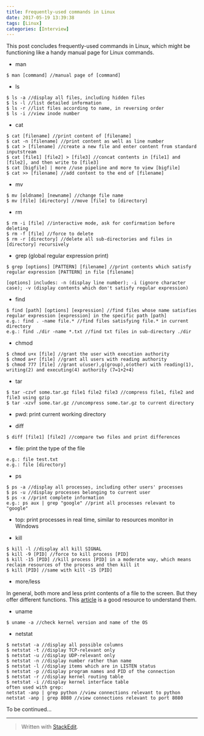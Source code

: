 ```yaml
---
title: Frequently-used commands in Linux
date: 2017-05-19 13:39:38
tags: [Linux]
categories: [Interview]
---
```


This post concludes frequently-used commands in Linux, which might be functioning like a handy manual page for Linux commands.

 - man

```
$ man [command] //manual page of [command]
```

 - ls

``` 
$ ls -a //display all files, including hidden files
$ ls -l //list detailed information
$ ls -r //list files according to name, in reversing order
$ ls -i //view inode number
```

 - cat

```
$ cat [filename] //print content of [filename]
$ cat -n [filename] //print content as well as line number
$ cat > [filename] //create a new file and enter content from standard inputstream
$ cat [file1] [file2] > [file3] //concat contents in [file1] and [file2], and then write to [file3]
$ cat [bigfile] | more //use pipeline and more to view [bigfile]
$ cat >> [filename] //add content to the end of [filename]
```

 - mv

```
$ mv [oldname] [newname] //change file name
$ mv [file] [directory] //move [file] to [directory]
```

 - rm

```
$ rm -i [file] //interactive mode, ask for confirmation before deleting
$ rm -f [file] //force to delete
$ rm -r [directory] //delete all sub-directories and files in [directory] recursively
```

 - grep (global regular expression print)

```
$ grep [options] [PATTERN] [filename] //print contents which satisfy regular expression [PATTERN] in file [filename]
```
```
[options] includes: -n (display line number); -i (ignore character case); -v (display contents which don't satisfy regular expression)
```
 
 - find

```
$ find [path] [options] [expression] //find files whose name satisfies regular expression [expression] in the specific path [path]
e.g.: find . -name file.* //find files satisfying file.* in current directory
e.g.: find ./dir -name *.txt //find txt files in sub-directory ./dir
```

 - chmod

```
$ chmod u+x [file] //grant the user with execution authority
$ chmod a+r [file] //grant all users with reading authority
$ chmod 777 [file] //grant u(user),g(group),o(other) with reading(1), writing(2) and executing(4) authority (7=1+2+4)
```

 - tar

```
$ tar -czvf some.tar.gz file1 file2 file3 //compress file1, file2 and file3 using gzip
$ tar -xzvf some.tar.gz //uncompress some.tar.gz to current directory
```
 
 - pwd: print current working directory

 - diff
 
```
$ diff [file1] [file2] //compare two files and print differences
```
 
 - file: print the type of the file

```
e.g.: file test.txt
e.g.: file [directory]

```

 - ps

```
$ ps -a //display all processes, including other users' processes
$ ps -u //display processes belonging to current user
$ ps -x //print complete information
e.g.: ps aux | grep "google" //print all processes relevant to "google"
```

 - top: print processes in real time, similar to resources monitor in Windows

 - kill

```
$ kill -l //display all kill SIGNAL
$ kill -9 [PID] //force to kill process [PID]
$ kill -15 [PID] //kill process [PID] in a moderate way, which means reclaim resources of the process and then kill it
$ kill [PID] //same with kill -15 [PID]
```
 
 - more/less

In general, both more and less print contents of a file to the screen. But they offer different functions. This [article](http://www.cnblogs.com/aijianshi/p/5750911.html) is a good resource to understand them.

 - uname

```
$ uname -a //check kernel version and name of the OS
```

 - netstat

```
$ netstat -a //display all possible columns
$ netstat -t //display TCP-relevant only
$ netstat -u //display UDP-relevant only
$ netstat -n //display number rather than name
$ netstat -l //display items which are in LISTEN status
$ netstat -p //display program names and PID of the connection
$ netstat -r //display kernel routing table
$ netstat -i //display kernel interface table
often used with grep:
netstat -anp | grep python //view connections relevant to python
netstat -anp | grep 8080 //view connections relevant to port 8080
```

To be continued...
- - - 
> Written with [StackEdit](https://stackedit.io/).